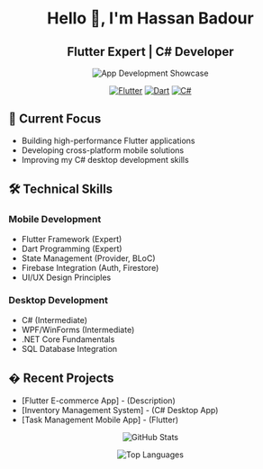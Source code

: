 <div align="center">
  
# Hello 👋, I'm Hassan Badour

## Flutter Expert | C# Developer

![App Development Showcase](https://raw.githubusercontent.com/HassanBadour/flutter-profile/main/assets/app-dev-banner.png)

[![Flutter](https://img.shields.io/badge/Flutter-Expert-02569B?style=for-the-badge&logo=flutter&logoColor=white)]()
[![Dart](https://img.shields.io/badge/Dart-Expert-0175C2?style=for-the-badge&logo=dart&logoColor=white)]()
[![C#](https://img.shields.io/badge/C%23-Intermediate-239120?style=for-the-badge&logo=c-sharp&logoColor=white)]()

</div>

## 🔭 Current Focus
- Building high-performance Flutter applications
- Developing cross-platform mobile solutions
- Improving my C# desktop development skills

## 🛠 Technical Skills

### Mobile Development
- Flutter Framework (Expert)
- Dart Programming (Expert)
- State Management (Provider, BLoC)
- Firebase Integration (Auth, Firestore)
- UI/UX Design Principles

### Desktop Development
- C# (Intermediate)
- WPF/WinForms (Intermediate)
- .NET Core Fundamentals
- SQL Database Integration

## � Recent Projects
- [Flutter E-commerce App] - (Description)
- [Inventory Management System] - (C# Desktop App)
- [Task Management Mobile App] - (Flutter)

<div align="center">

![GitHub Stats](https://github-readme-stats.vercel.app/api?username=hbadour&show_icons=true&theme=light&hide_border=true)
  
![Top Languages](https://github-readme-stats.vercel.app/api/top-langs/?username=hbadour&layout=compact&theme=light&hide_border=true)

</div>
